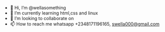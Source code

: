 - 👋 Hi, I’m @wellasomething
- 🌱 I’m currently learning html,css and linux
- 💞️ I’m looking to collaborate on 
- 📫 How to reach me whatsapp +2348171196165, swella000@gmail.com


<!---
wellasomething/wellasomething is a ✨ special ✨ repository because its `README.md` (this file) appears on your GitHub profile.
You can click the Preview link to take a look at your changes.
--->
